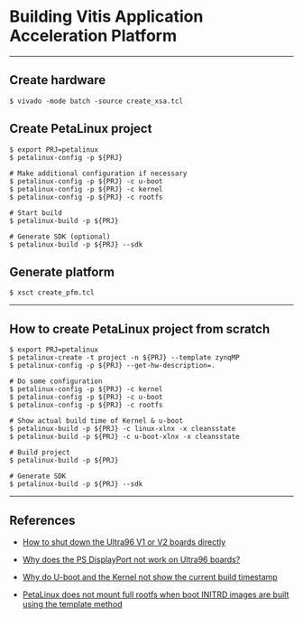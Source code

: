 # Building Vitis Application Acceleration Platform

***

## Create hardware

```shell-session
$ vivado -mode batch -source create_xsa.tcl
```

## Create PetaLinux project

```shell-session
$ export PRJ=petalinux
$ petalinux-config -p ${PRJ}

# Make additional configuration if necessary
$ petalinux-config -p ${PRJ} -c u-boot
$ petalinux-config -p ${PRJ} -c kernel
$ petalinux-config -p ${PRJ} -c rootfs

# Start build
$ petalinux-build -p ${PRJ}

# Generate SDK (optional)
$ petalinux-build -p ${PRJ} --sdk
```

## Generate platform

```shell-session
$ xsct create_pfm.tcl
```

***

## How to create PetaLinux project from scratch

```shell-session
$ export PRJ=petalinux
$ petalinux-create -t project -n ${PRJ} --template zynqMP
$ petalinux-config -p ${PRJ} --get-hw-description=.

# Do some configuration
$ petalinux-config -p ${PRJ} -c kernel
$ petalinux-config -p ${PRJ} -c u-boot
$ petalinux-config -p ${PRJ} -c rootfs

# Show actual build time of Kernel & u-boot
$ petalinux-build -p ${PRJ} -c linux-xlnx -x cleansstate
$ petalinux-build -p ${PRJ} -c u-boot-xlnx -x cleansstate

# Build project
$ petalinux-build -p ${PRJ}

# Generate SDK
$ petalinux-build -p ${PRJ} --sdk
```

***

## References

- [How to shut down the Ultra96 V1 or V2 boards directly](https://www.xilinx.com/support/answers/76583.html)

- [Why does the PS DisplayPort not work on Ultra96 boards?](https://www.xilinx.com/support/answers/76568.html)

- [Why do U-boot and the Kernel not show the current build timestamp](https://www.xilinx.com/support/answers/76559.html)

- [PetaLinux does not mount full rootfs when boot INITRD images are built using the template method](https://www.xilinx.com/support/answers/76842.html)

